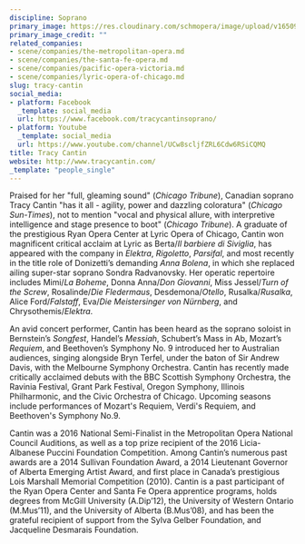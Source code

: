 ```yaml
---
discipline: Soprano
primary_image: https://res.cloudinary.com/schmopera/image/upload/v1650997045/media/2022/04/TracyCantin_p5tyq7.jpg
primary_image_credit: ""
related_companies:
- scene/companies/the-metropolitan-opera.md
- scene/companies/the-santa-fe-opera.md
- scene/companies/pacific-opera-victoria.md
- scene/companies/lyric-opera-of-chicago.md
slug: tracy-cantin
social_media:
- platform: Facebook
  _template: social_media
  url: https://www.facebook.com/tracycantinsoprano/
- platform: Youtube
  _template: social_media
  url: https://www.youtube.com/channel/UCw8scljfZRL6Cdw6RSiCQMQ
title: Tracy Cantin
website: http://www.tracycantin.com/
_template: "people_single"
---
```

​Praised for her "full, gleaming sound" (_Chicago Tribune_), Canadian soprano Tracy Cantin "has it all - agility, power and dazzling coloratura" (_Chicago Sun-Times_), not to mention "vocal and physical allure, with interpretive intelligence and stage presence to boot" (_Chicago Tribune_). A graduate of the prestigious Ryan Opera Center at Lyric Opera of Chicago, Cantin won magnificent critical acclaim at Lyric as Berta/_Il barbiere di Siviglia_, has appeared with the company in _Elektra_, _Rigoletto_, _Parsifal_, and most recently in the title role of Donizetti’s demanding _Anna Bolena_, in which she replaced ailing super-star soprano Sondra Radvanovsky. Her operatic repertoire includes Mimi/_La Boheme_, Donna Anna/_Don Giovanni_, Miss Jessel/_Turn of the Screw_, Rosalinde/_Die Fledermaus_, Desdemona/_Otello_, Rusalka/_Rusalka_, Alice Ford/_Falstaff_, Eva/_Die Meistersinger von Nürnberg_, and Chrysothemis/_Elektra_. 

​​An avid concert performer, Cantin has been heard as the soprano soloist in Bernstein’s _Songfest_, Handel’s _Messiah_, Schubert’s Mass in Ab, Mozart’s _Requiem_, and Beethoven’s Symphony No. 9 introduced her to Australian audiences, singing alongside Bryn Terfel, under the baton of Sir Andrew Davis, with the Melbourne Symphony Orchestra. Cantin has recently made critically acclaimed debuts with the ​BBC Scottish Symphony Orchestra, the Ravinia Festival, Grant Park Festival, Oregon Symphony, Illinois Philharmonic, and the Civic Orchestra of Chicago. Upcoming seasons include performances of Mozart's Requiem, Verdi's Requiem, and Beethoven's Symphony No.9​.

Cantin was a 2016 National Semi-Finalist in the Metropolitan Opera National Council Auditions, as well as a top prize recipient of the 2016 Licia-Albanese Puccini Foundation Competition. Among Cantin’s numerous past awards are a 2014 Sullivan Foundation Award, a 2014 Lieutenant Governor of Alberta Emerging Artist Award, and first place in Canada’s prestigious Lois Marshall Memorial Competition (2010). Cantin is a past participant of the Ryan Opera Center and Santa Fe Opera apprentice programs, holds degrees from McGill University (A.Dip’12), the University of Western Ontario (M.Mus’11), and the University of Alberta (B.Mus’08), and has been the grateful recipient of support from the Sylva Gelber Foundation, and Jacqueline Desmarais Foundation.